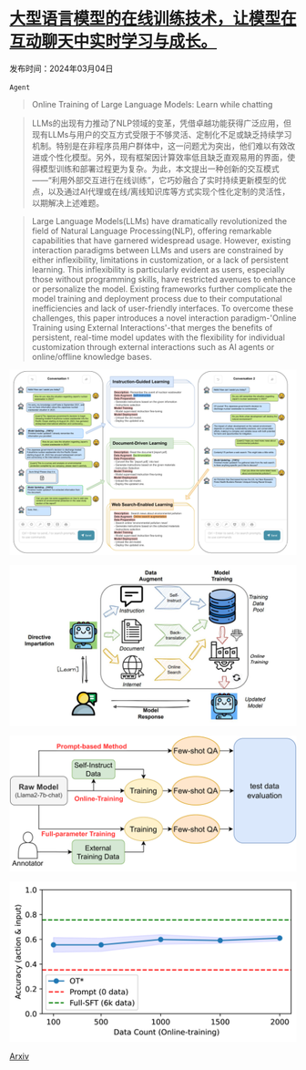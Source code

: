 # [大型语言模型的在线训练技术，让模型在互动聊天中实时学习与成长。](https://arxiv.org/abs/2403.04790)

发布时间：2024年03月04日

`Agent`

> Online Training of Large Language Models: Learn while chatting

> LLMs的出现有力推动了NLP领域的变革，凭借卓越功能获得广泛应用，但现有LLMs与用户的交互方式受限于不够灵活、定制化不足或缺乏持续学习机制。特别是在非程序员用户群体中，这一问题尤为突出，他们难以有效改进或个性化模型。另外，现有框架因计算效率低且缺乏直观易用的界面，使得模型训练和部署过程更为复杂。为此，本文提出一种创新的交互模式——“利用外部交互进行在线训练”，它巧妙融合了实时持续更新模型的优点，以及通过AI代理或在线/离线知识库等方式实现个性化定制的灵活性，以期解决上述难题。

> Large Language Models(LLMs) have dramatically revolutionized the field of Natural Language Processing(NLP), offering remarkable capabilities that have garnered widespread usage. However, existing interaction paradigms between LLMs and users are constrained by either inflexibility, limitations in customization, or a lack of persistent learning. This inflexibility is particularly evident as users, especially those without programming skills, have restricted avenues to enhance or personalize the model. Existing frameworks further complicate the model training and deployment process due to their computational inefficiencies and lack of user-friendly interfaces. To overcome these challenges, this paper introduces a novel interaction paradigm-'Online Training using External Interactions'-that merges the benefits of persistent, real-time model updates with the flexibility for individual customization through external interactions such as AI agents or online/offline knowledge bases.

![大型语言模型的在线训练技术，让模型在互动聊天中实时学习与成长。](../../../paper_images/2403.04790/x1.png)

![大型语言模型的在线训练技术，让模型在互动聊天中实时学习与成长。](../../../paper_images/2403.04790/x2.png)

![大型语言模型的在线训练技术，让模型在互动聊天中实时学习与成长。](../../../paper_images/2403.04790/x3.png)

![大型语言模型的在线训练技术，让模型在互动聊天中实时学习与成长。](../../../paper_images/2403.04790/x4.png)

[Arxiv](https://arxiv.org/abs/2403.04790)